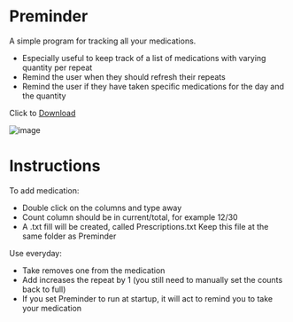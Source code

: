 # Preminder

A simple program for tracking all your medications. 

- Especially useful to keep track of a list of medications with varying quantity per repeat
- Remind the user when they should refresh their repeats
- Remind the user if they have taken specific medications for the day and the quantity

Click to [Download](https://github.com/JackHon55/Preminder/raw/master/PReminder/bin/Debug/PReminder.exe)

![image](https://github.com/JackHon55/Preminder/assets/34461676/1a63b3f0-5ded-4968-86eb-49ab45ec17eb)

# Instructions
To add medication:
- Double click on the columns and type away
- Count column should be in current/total, for example 12/30
- A .txt fill will be created, called Prescriptions.txt Keep this file at the same folder as Preminder

Use everyday:
- Take removes one from the medication
- Add increases the repeat by 1 (you still need to manually set the counts back to full)
- If you set Preminder to run at startup, it will act to remind you to take your medication
